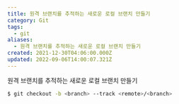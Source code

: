 ```yaml
---
title: 원격 브랜치를 추적하는 새로운 로컬 브랜치 만들기
category: Git
tags:
  - git
aliases:
  - 원격 브랜치를 추적하는 새로운 로컬 브랜치 만들기
created: 2021-12-30T04:06:00.000Z
updated: 2022-09-06T14:00:07.321Z
---
```


<Metadata />

원격 브랜치를 추적하는 새로운 로컬 브랜치 만들기

```sh
$ git checkout -b <branch> --track <remote>/<branch>
```
